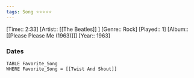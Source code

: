 ```yaml
---
tags: Song ⭐⭐⭐⭐⭐ 
---
```

[Time:: 2:33]
[Artist:: [[The Beatles]] ]
[Genre:: Rock]
[Played:: 1]
[Album:: [[Please Please Me (1963)]]]
[Year:: 1963]
### Dates
````dataview
TABLE Favorite_Song
WHERE Favorite_Song = [[Twist And Shout]]
````